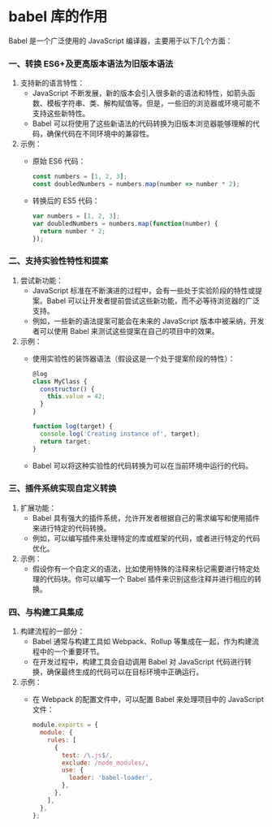 # babel 库的作用

Babel 是一个广泛使用的 JavaScript 编译器，主要用于以下几个方面：

### **一、转换 ES6+及更高版本语法为旧版本语法**

1. 支持新的语言特性：
   * JavaScript 不断发展，新的版本会引入很多新的语法和特性，如箭头函数、模板字符串、类、解构赋值等。但是，一些旧的浏览器或环境可能不支持这些新特性。
   * Babel 可以将使用了这些新语法的代码转换为旧版本浏览器能够理解的代码，确保代码在不同环境中的兼容性。
2. 示例：
   *   原始 ES6 代码：

       ```javascript
       const numbers = [1, 2, 3];
       const doubledNumbers = numbers.map(number => number * 2);
       ```
   *   转换后的 ES5 代码：

       ```javascript
       var numbers = [1, 2, 3];
       var doubledNumbers = numbers.map(function(number) {
         return number * 2;
       });
       ```

### **二、支持实验性特性和提案**

1. 尝试新功能：
   * JavaScript 标准在不断演进的过程中，会有一些处于实验阶段的特性或提案。Babel 可以让开发者提前尝试这些新功能，而不必等待浏览器的广泛支持。
   * 例如，一些新的语法提案可能会在未来的 JavaScript 版本中被采纳，开发者可以使用 Babel 来测试这些提案在自己的项目中的效果。
2. 示例：
   *   使用实验性的装饰器语法（假设这是一个处于提案阶段的特性）：

       ```javascript
       @log
       class MyClass {
         constructor() {
           this.value = 42;
         }
       }

       function log(target) {
         console.log('Creating instance of', target);
         return target;
       }
       ```
   * Babel 可以将这种实验性的代码转换为可以在当前环境中运行的代码。

### **三、插件系统实现自定义转换**

1. 扩展功能：
   * Babel 具有强大的插件系统，允许开发者根据自己的需求编写和使用插件来进行特定的代码转换。
   * 例如，可以编写插件来处理特定的库或框架的代码，或者进行特定的代码优化。
2. 示例：
   * 假设你有一个自定义的语法，比如使用特殊的注释来标记需要进行特定处理的代码块。你可以编写一个 Babel 插件来识别这些注释并进行相应的转换。

### **四、与构建工具集成**

1. 构建流程的一部分：
   * Babel 通常与构建工具如 Webpack、Rollup 等集成在一起，作为构建流程中的一个重要环节。
   * 在开发过程中，构建工具会自动调用 Babel 对 JavaScript 代码进行转换，确保最终生成的代码可以在目标环境中正确运行。
2. 示例：
   *   在 Webpack 的配置文件中，可以配置 Babel 来处理项目中的 JavaScript 文件：

       ```javascript
       module.exports = {
         module: {
           rules: [
             {
               test: /\.js$/,
               exclude: /node_modules/,
               use: {
                 loader: 'babel-loader',
               },
             },
           ],
         },
       };
       ```
